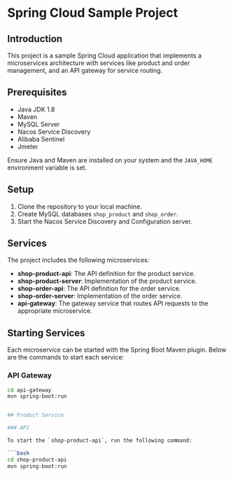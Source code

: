 # Spring Cloud Sample Project

## Introduction

This project is a sample Spring Cloud application that implements a microservices architecture with services like product and order management, and an API gateway for service routing.

## Prerequisites

- Java JDK 1.8
- Maven
- MySQL Server
- Nacos Service Discovery
- Alibaba Sentinel
- Jmeter

Ensure Java and Maven are installed on your system and the `JAVA_HOME` environment variable is set.

## Setup

1. Clone the repository to your local machine.
2. Create MySQL databases `shop_product` and `shop_order`.
3. Start the Nacos Service Discovery and Configuration server.

## Services

The project includes the following microservices:

- **shop-product-api**: The API definition for the product service.
- **shop-product-server**: Implementation of the product service.
- **shop-order-api**: The API definition for the order service.
- **shop-order-server**: Implementation of the order service.
- **api-gateway**: The gateway service that routes API requests to the appropriate microservice.

## Starting Services

Each microservice can be started with the Spring Boot Maven plugin. Below are the commands to start each service:

### API Gateway

```bash
cd api-gateway
mvn spring-boot:run


## Product Service

### API

To start the `shop-product-api`, run the following command:

```bash
cd shop-product-api
mvn spring-boot:run

